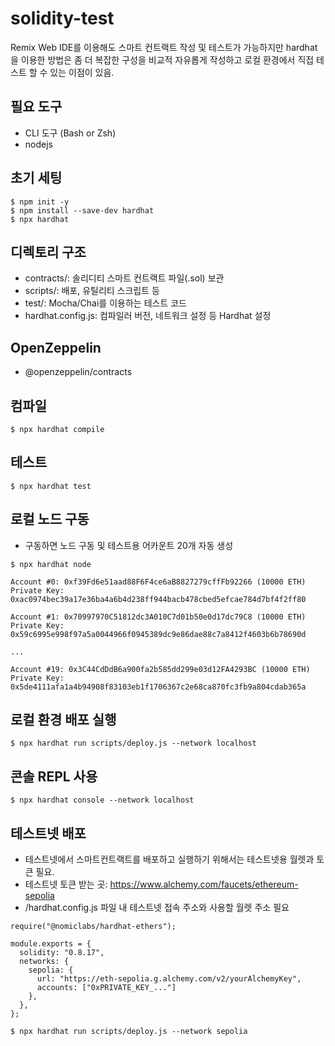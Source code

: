 # solidity-test
Remix Web IDE를 이용해도 스마트 컨트랙트 작성 및 테스트가 가능하지만 hardhat을 이용한 방법은 좀 더 복잡한 구성을 비교적 자유롭게 작성하고 로컬 환경에서 직접 테스트 할 수 있는 이점이 있음.

## 필요 도구
- CLI 도구 (Bash or Zsh)
- nodejs

## 초기 세팅
```
$ npm init -y
$ npm install --save-dev hardhat
$ npx hardhat
```

## 디렉토리 구조
- contracts/: 솔리디티 스마트 컨트랙트 파일(.sol) 보관
- scripts/: 배포, 유틸리티 스크립트 등
- test/: Mocha/Chai를 이용하는 테스트 코드
- hardhat.config.js: 컴파일러 버전, 네트워크 설정 등 Hardhat 설정

## OpenZeppelin
- @openzeppelin/contracts

## 컴파일
```
$ npx hardhat compile
```

## 테스트
```
$ npx hardhat test
```

## 로컬 노드 구동
- 구동하면 노드 구동 및 테스트용 어카운트 20개 자동 생성
```
$ npx hardhat node
```
```
Account #0: 0xf39Fd6e51aad88F6F4ce6aB8827279cffFb92266 (10000 ETH)
Private Key: 0xac0974bec39a17e36ba4a6b4d238ff944bacb478cbed5efcae784d7bf4f2ff80

Account #1: 0x70997970C51812dc3A010C7d01b50e0d17dc79C8 (10000 ETH)
Private Key: 0x59c6995e998f97a5a0044966f0945389dc9e86dae88c7a8412f4603b6b78690d

...

Account #19: 0x3C44CdDdB6a900fa2b585dd299e03d12FA4293BC (10000 ETH)
Private Key: 0x5de4111afa1a4b94908f83103eb1f1706367c2e68ca870fc3fb9a804cdab365a
```

## 로컬 환경 배포 실행
```
$ npx hardhat run scripts/deploy.js --network localhost
```

## 콘솔 REPL 사용
```
$ npx hardhat console --network localhost
```

## 테스트넷 배포
- 테스트넷에서 스마트컨트랙트를 배포하고 실행하기 위해서는 테스트넷용 월렛과 토큰 필요.
- 테스트넷 토큰 받는 곳: https://www.alchemy.com/faucets/ethereum-sepolia
- /hardhat.config.js 파일 내 테스트넷 접속 주소와 사용할 월렛 주소 필요
```
require("@nomiclabs/hardhat-ethers");

module.exports = {
  solidity: "0.8.17",
  networks: {
    sepolia: {
      url: "https://eth-sepolia.g.alchemy.com/v2/yourAlchemyKey",
      accounts: ["0xPRIVATE_KEY_..."]
    },
  },
};
```
```
$ npx hardhat run scripts/deploy.js --network sepolia
```

